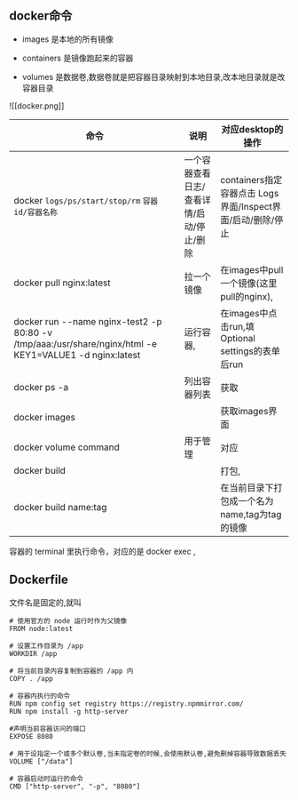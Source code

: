 ## docker命令

- images 是本地的所有镜像

- containers 是镜像跑起来的容器

- volumes 是数据卷,数据卷就是把容器目录映射到本地目录,改本地目录就是改容器目录


![[docker.png]]

| 命令                                                                                                      | 说明                     | 对应desktop的操作                               |
| ------------------------------------------------------------------------------------------------------- | ---------------------- | ------------------------------------------ |
| docker `logs/ps/start/stop/rm` `容器 id/容器名称`                                                             | 一个容器查看日志/查看详情/启动/停止/删除 | containers指定容器点击 Logs界面/Inspect界面/启动/删除/停止 |
| docker pull nginx:latest                                                                                | 拉一个镜像                  | 在images中pull一个镜像(这里pull的nginx),            |
| docker run --name nginx-test2 -p 80:80 -v /tmp/aaa:/usr/share/nginx/html -e KEY1=VALUE1 -d nginx:latest | 运行容器,                  | 在images中点击run,填Optional settings的表单后run    |
| docker ps -a                                                                                            | 列出容器列表                 | 获取                                         |
| docker images                                                                                           |                        | 获取images界面                                 |
| docker volume command                                                                                   | 用于管理                   | 对应                                         |
| docker build                                                                                            |                        | 打包,                                        |
| docker build name:tag                                                                                   |                        | 在当前目录下打包成一个名为name,tag为tag的镜像               |


容器的 terminal 里执行命令，对应的是 docker exec ,
## Dockerfile

文件名是固定的,就叫

```shell
# 使用官方的 node 运行时作为父镜像  
FROM node:latest
  
# 设置工作目录为 /app  
WORKDIR /app
  
# 将当前目录内容复制到容器的 /app 内  
COPY . /app  
  
# 容器内执行的命令
RUN npm config set registry https://registry.npmmirror.com/
RUN npm install -g http-server

#声明当前容器访问的端口
EXPOSE 8080

# 用于设指定一个或多个默认卷,当未指定卷的时候,会使用默认卷,避免删掉容器导致数据丢失
VOLUME ["/data"] 

# 容器启动时运行的命令  
CMD ["http-server", "-p", "8080"]
```